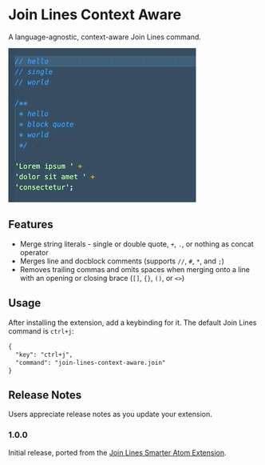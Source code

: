 # Join Lines Context Aware

A language-agnostic, context-aware Join Lines command.

![Join Lines Context Aware animation](images/join-lines-context-aware.gif)

## Features

- Merge string literals - single or double quote, `+`, `.`, or nothing as concat operator
- Merges line and docblock comments (supports `//`, `#`, `*`, and `;`)
- Removes trailing commas and omits spaces when merging onto a line with an opening or closing brace (`[]`, `{}`, `()`, or `<>`)

## Usage

After installing the extension, add a keybinding for it. The default Join Lines command is `ctrl+j`:

```
{
  "key": "ctrl+j",
  "command": "join-lines-context-aware.join"
}
```

## Release Notes

Users appreciate release notes as you update your extension.

### 1.0.0

Initial release, ported from the [Join Lines Smarter Atom Extension](https://github.com/ianobermiller/join-lines-smarter).
